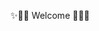 ✨🌠🌌 Welcome 🌌🌠✨

<!---
m0dularm1nd/m0dularm1nd is a ✨ special ✨ repository because its `README.md` (this file) appears on your GitHub profile.
You can click the Preview link to take a look at your changes.
--->
